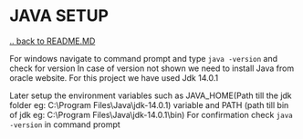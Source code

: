 # JAVA SETUP

[.. back to README.MD](/src/README.MD)

For windows navigate to command prompt and type ```java -version``` and check for version
In case of version not shown we need to install Java from oracle website. For this project we have used Jdk 14.0.1

Later setup the environment variables such as JAVA_HOME(Path till the jdk folder eg: C:\Program Files\Java\jdk-14.0.1) variable and PATH (path till bin of jdk eg: C:\Program Files\Java\jdk-14.0.1\bin)
For confirmation check ```java -version``` in command prompt
